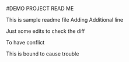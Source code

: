 #DEMO PROJECT READ ME

This is sample readme file
Adding Additional line

Just some edits
to check the diff

To have conflict

This is bound to cause trouble
